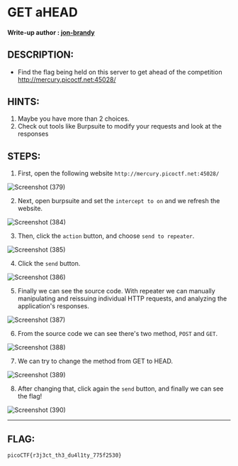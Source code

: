 # GET aHEAD

#### Write-up author : [jon-brandy](https://github.com/jon-brandy)

## DESCRIPTION:
- Find the flag being held on this server to get ahead of the competition http://mercury.picoctf.net:45028/

## HINTS:
1. Maybe you have more than 2 choices.
2. Check out tools like Burpsuite to modify your requests and look at the responses

## STEPS:

1. First, open the following website `http://mercury.picoctf.net:45028/`

![Screenshot (379)](https://user-images.githubusercontent.com/98648342/170867694-f055b689-af7f-412b-89b2-81eeca34cf60.png)

2. Next, open burpsuite and set the `intercept to on` and we refresh the website.

![Screenshot (384)](https://user-images.githubusercontent.com/98648342/170867754-a8556bb9-fecd-42b4-89ce-e43d592d9378.png)

3. Then, click the `action` button, and choose `send to repeater`.

![Screenshot (385)](https://user-images.githubusercontent.com/98648342/170867902-c14bb974-7dfb-40da-a511-300dafbfc200.png)

4. Click the `send` button.

![Screenshot (386)](https://user-images.githubusercontent.com/98648342/170867919-ab18e8a6-416c-4a78-a5da-6bd4733c84e6.png)

5. Finally we can see the source code. With repeater we can manually manipulating and reissuing individual HTTP requests, and analyzing the application's responses.

![Screenshot (387)](https://user-images.githubusercontent.com/98648342/170867983-c468bf5a-16e3-4c75-8e5d-9057e8cdde7b.png)

6. From the source code we can see there's two method, `POST` and `GET`.

![Screenshot (388)](https://user-images.githubusercontent.com/98648342/170868047-719ad1e0-0b8a-478c-b929-f9c385cab40e.png)

7. We can try to change the method from GET to HEAD.

![Screenshot (389)](https://user-images.githubusercontent.com/98648342/170868093-0211a3d8-9c05-4e65-b2a7-2052e3265b5d.png)

8. After changing that, click again the `send` button, and finally we can see the flag!

![Screenshot (390)](https://user-images.githubusercontent.com/98648342/170868113-e1759627-4235-445e-bd86-7ec21b5e53df.png)


---

## FLAG:
```
picoCTF{r3j3ct_th3_du4l1ty_775f2530}
```
